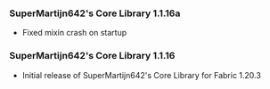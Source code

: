 ### SuperMartijn642's Core Library 1.1.16a
- Fixed mixin crash on startup

### SuperMartijn642's Core Library 1.1.16
- Initial release of SuperMartijn642's Core Library for Fabric 1.20.3

